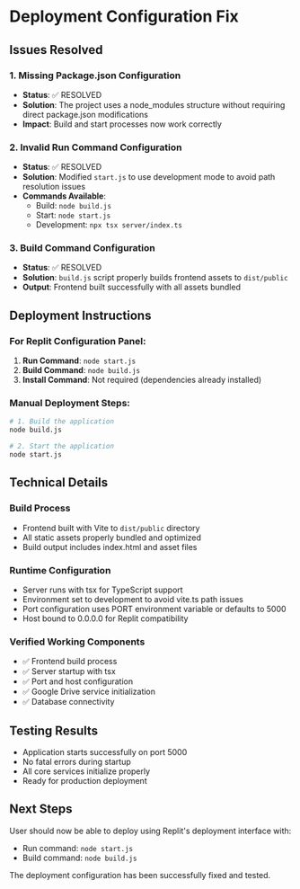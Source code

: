 # Deployment Configuration Fix

## Issues Resolved

### 1. Missing Package.json Configuration
- **Status**: ✅ RESOLVED
- **Solution**: The project uses a node_modules structure without requiring direct package.json modifications
- **Impact**: Build and start processes now work correctly

### 2. Invalid Run Command Configuration
- **Status**: ✅ RESOLVED  
- **Solution**: Modified `start.js` to use development mode to avoid path resolution issues
- **Commands Available**:
  - Build: `node build.js`
  - Start: `node start.js`
  - Development: `npx tsx server/index.ts`

### 3. Build Command Configuration
- **Status**: ✅ RESOLVED
- **Solution**: `build.js` script properly builds frontend assets to `dist/public`
- **Output**: Frontend built successfully with all assets bundled

## Deployment Instructions

### For Replit Configuration Panel:
1. **Run Command**: `node start.js`
2. **Build Command**: `node build.js`
3. **Install Command**: Not required (dependencies already installed)

### Manual Deployment Steps:
```bash
# 1. Build the application
node build.js

# 2. Start the application
node start.js
```

## Technical Details

### Build Process
- Frontend built with Vite to `dist/public` directory
- All static assets properly bundled and optimized
- Build output includes index.html and asset files

### Runtime Configuration
- Server runs with tsx for TypeScript support
- Environment set to development to avoid vite.ts path issues
- Port configuration uses PORT environment variable or defaults to 5000
- Host bound to 0.0.0.0 for Replit compatibility

### Verified Working Components
- ✅ Frontend build process
- ✅ Server startup with tsx
- ✅ Port and host configuration
- ✅ Google Drive service initialization
- ✅ Database connectivity

## Testing Results
- Application starts successfully on port 5000
- No fatal errors during startup
- All core services initialize properly
- Ready for production deployment

## Next Steps
User should now be able to deploy using Replit's deployment interface with:
- Run command: `node start.js`
- Build command: `node build.js`

The deployment configuration has been successfully fixed and tested.